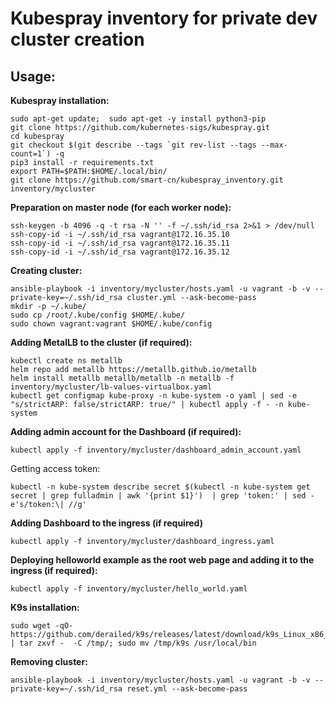 # Kubespray inventory for private dev cluster creation

## Usage:

**Kubespray installation:**
```
sudo apt-get update;  sudo apt-get -y install python3-pip
git clone https://github.com/kubernetes-sigs/kubespray.git
cd kubespray
git checkout $(git describe --tags `git rev-list --tags --max-count=1`) -q
pip3 install -r requirements.txt
export PATH=$PATH:$HOME/.local/bin/
git clone https://github.com/smart-cn/kubespray_inventory.git inventory/mycluster
```

**Preparation on master node (for each worker node):**
```
ssh-keygen -b 4096 -q -t rsa -N '' -f ~/.ssh/id_rsa 2>&1 > /dev/null
ssh-copy-id -i ~/.ssh/id_rsa vagrant@172.16.35.10
ssh-copy-id -i ~/.ssh/id_rsa vagrant@172.16.35.11
ssh-copy-id -i ~/.ssh/id_rsa vagrant@172.16.35.12
```

**Creating cluster:**
```
ansible-playbook -i inventory/mycluster/hosts.yaml -u vagrant -b -v --private-key=~/.ssh/id_rsa cluster.yml --ask-become-pass
mkdir -p ~/.kube/
sudo cp /root/.kube/config $HOME/.kube/
sudo chown vagrant:vagrant $HOME/.kube/config
```

**Adding MetalLB to the cluster (if required):**
```
kubectl create ns metallb
helm repo add metallb https://metallb.github.io/metallb
helm install metallb metallb/metallb -n metallb -f inventory/mycluster/lb-values-virtualbox.yaml
kubectl get configmap kube-proxy -n kube-system -o yaml | sed -e "s/strictARP: false/strictARP: true/" | kubectl apply -f - -n kube-system
```


**Adding admin account for the Dashboard (if required):**
```
kubectl apply -f inventory/mycluster/dashboard_admin_account.yaml
```
Getting access token:
```
kubectl -n kube-system describe secret $(kubectl -n kube-system get secret | grep fulladmin | awk '{print $1}')  | grep 'token:' | sed -e's/token:\| //g'
```


**Adding Dashboard to the ingress (if required)**
```
kubectl apply -f inventory/mycluster/dashboard_ingress.yaml
```

**Deploying helloworld example as the root web page and adding it to the ingress (if required):**
```
kubectl apply -f inventory/mycluster/hello_world.yaml
```

**K9s installation:**
```
sudo wget -qO- https://github.com/derailed/k9s/releases/latest/download/k9s_Linux_x86_64.tar.gz | tar zxvf -  -C /tmp/; sudo mv /tmp/k9s /usr/local/bin
```

**Removing cluster:**
```
ansible-playbook -i inventory/mycluster/hosts.yaml -u vagrant -b -v --private-key=~/.ssh/id_rsa reset.yml --ask-become-pass
```

